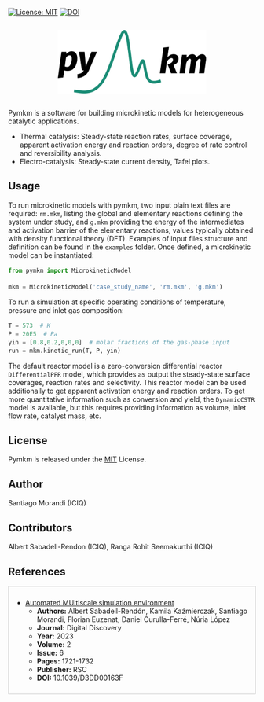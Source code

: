 [![License: MIT](https://img.shields.io/badge/License-MIT-green.svg)](https://opensource.org/licenses/MIT)
[![DOI](https://img.shields.io/badge/DOI-10.1039%2FD3DD00163F-blue)](http://dx.doi.org/10.1039/D3DD00163F)




<div style="display: flex; justify-content: center; align-items: center;">
    <p align="center">
     <img src="./logo.png" width="60%" height="60%" />
    </p>
</div>


Pymkm is a software for building microkinetic models for heterogeneous catalytic applications.

- Thermal catalysis: Steady-state reaction rates, surface coverage, apparent activation energy and reaction orders, degree of rate control and reversibility analysis.
- Electro-catalysis: Steady-state current density, Tafel plots.

## Usage

To run microkinetic models with pymkm, two input plain text files are required: `rm.mkm`, listing the global and elementary reactions defining the system under study, and `g.mkm` providing the energy of the intermediates and activation barrier of the elementary reactions, values typically obtained with density functional theory (DFT). Examples of input files structure and definition can be found in the `examples` folder. Once defined, a microkinetic model can be instantiated:

```python
from pymkm import MicrokineticModel

mkm = MicrokineticModel('case_study_name', 'rm.mkm', 'g.mkm')
```

To run a simulation at specific operating conditions of temperature, pressure and inlet gas composition:

```python
T = 573  # K
P = 20E5  # Pa 
yin = [0.8,0.2,0,0,0]  # molar fractions of the gas-phase input
run = mkm.kinetic_run(T, P, yin)
```

The default reactor model is a zero-conversion differential reactor `DifferentialPFR` model, which provides as output the steady-state surface coverages, reaction rates and selectivity. This reactor model can be used additionally to get apparent activation energy and reaction orders. To get more quantitative information such as conversion and yield, the `DynamicCSTR` model is available, but this requires providing information as volume, inlet flow rate, catalyst mass, etc.

## License
Pymkm is released under the [MIT](./LICENSE) License.

## Author
Santiago Morandi (ICIQ)

## Contributors
Albert Sabadell-Rendon (ICIQ), Ranga Rohit Seemakurthi (ICIQ)

## References

<div style="border: 1px solid #ccc; padding: 10px;">
  
- [Automated MUltiscale simulation environment](http://dx.doi.org/10.1039/D3DD00163F)
  - **Authors:** Albert Sabadell-Rendón, Kamila Kaźmierczak, Santiago Morandi, Florian Euzenat, Daniel Curulla-Ferré, Núria López
  - **Journal:** Digital Discovery
  - **Year:** 2023
  - **Volume:** 2
  - **Issue:** 6
  - **Pages:** 1721-1732
  - **Publisher:** RSC
  - **DOI:** 10.1039/D3DD00163F

</div>




